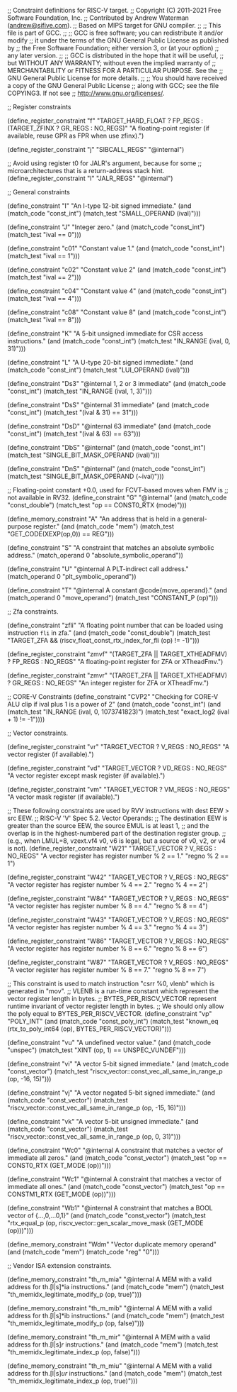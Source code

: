 ;; Constraint definitions for RISC-V target.
;; Copyright (C) 2011-2021 Free Software Foundation, Inc.
;; Contributed by Andrew Waterman (andrew@sifive.com).
;; Based on MIPS target for GNU compiler.
;;
;; This file is part of GCC.
;;
;; GCC is free software; you can redistribute it and/or modify
;; it under the terms of the GNU General Public License as published by
;; the Free Software Foundation; either version 3, or (at your option)
;; any later version.
;;
;; GCC is distributed in the hope that it will be useful,
;; but WITHOUT ANY WARRANTY; without even the implied warranty of
;; MERCHANTABILITY or FITNESS FOR A PARTICULAR PURPOSE.  See the
;; GNU General Public License for more details.
;;
;; You should have received a copy of the GNU General Public License
;; along with GCC; see the file COPYING3.  If not see
;; <http://www.gnu.org/licenses/>.

;; Register constraints

(define_register_constraint "f" "TARGET_HARD_FLOAT ? FP_REGS :
  (TARGET_ZFINX ? GR_REGS : NO_REGS)"
  "A floating-point register (if available, reuse GPR as FPR when use zfinx).")

(define_register_constraint "j" "SIBCALL_REGS"
  "@internal")

;; Avoid using register t0 for JALR's argument, because for some
;; microarchitectures that is a return-address stack hint.
(define_register_constraint "l" "JALR_REGS"
  "@internal")

;; General constraints

(define_constraint "I"
  "An I-type 12-bit signed immediate."
  (and (match_code "const_int")
       (match_test "SMALL_OPERAND (ival)")))

(define_constraint "J"
  "Integer zero."
  (and (match_code "const_int")
       (match_test "ival == 0")))

(define_constraint "c01"
  "Constant value 1."
  (and (match_code "const_int")
       (match_test "ival == 1")))

(define_constraint "c02"
  "Constant value 2"
  (and (match_code "const_int")
       (match_test "ival == 2")))

(define_constraint "c04"
  "Constant value 4"
  (and (match_code "const_int")
       (match_test "ival == 4")))

(define_constraint "c08"
  "Constant value 8"
  (and (match_code "const_int")
       (match_test "ival == 8")))

(define_constraint "K"
  "A 5-bit unsigned immediate for CSR access instructions."
  (and (match_code "const_int")
       (match_test "IN_RANGE (ival, 0, 31)")))

(define_constraint "L"
  "A U-type 20-bit signed immediate."
  (and (match_code "const_int")
       (match_test "LUI_OPERAND (ival)")))

(define_constraint "Ds3"
  "@internal
   1, 2 or 3 immediate"
  (and (match_code "const_int")
       (match_test "IN_RANGE (ival, 1, 3)")))

(define_constraint "DsS"
  "@internal
   31 immediate"
  (and (match_code "const_int")
       (match_test "(ival & 31) == 31")))

(define_constraint "DsD"
  "@internal
   63 immediate"
  (and (match_code "const_int")
       (match_test "(ival & 63) == 63")))

(define_constraint "DbS"
  "@internal"
  (and (match_code "const_int")
       (match_test "SINGLE_BIT_MASK_OPERAND (ival)")))

(define_constraint "DnS"
  "@internal"
  (and (match_code "const_int")
       (match_test "SINGLE_BIT_MASK_OPERAND (~ival)")))

;; Floating-point constant +0.0, used for FCVT-based moves when FMV is
;; not available in RV32.
(define_constraint "G"
  "@internal"
  (and (match_code "const_double")
       (match_test "op == CONST0_RTX (mode)")))

(define_memory_constraint "A"
  "An address that is held in a general-purpose register."
  (and (match_code "mem")
       (match_test "GET_CODE(XEXP(op,0)) == REG")))

(define_constraint "S"
  "A constraint that matches an absolute symbolic address."
  (match_operand 0 "absolute_symbolic_operand"))

(define_constraint "U"
  "@internal
   A PLT-indirect call address."
  (match_operand 0 "plt_symbolic_operand"))

(define_constraint "T"
  "@internal
   A constant @code{move_operand}."
  (and (match_operand 0 "move_operand")
       (match_test "CONSTANT_P (op)")))

;; Zfa constraints.

(define_constraint "zfli"
  "A floating point number that can be loaded using instruction `fli` in zfa."
  (and (match_code "const_double")
       (match_test "TARGET_ZFA && (riscv_float_const_rtx_index_for_fli (op) != -1)")))

(define_register_constraint "zmvf" "(TARGET_ZFA || TARGET_XTHEADFMV) ? FP_REGS : NO_REGS"
  "A floating-point register for ZFA or XTheadFmv.")

(define_register_constraint "zmvr" "(TARGET_ZFA || TARGET_XTHEADFMV) ? GR_REGS : NO_REGS"
  "An integer register for  ZFA or XTheadFmv.")

;; CORE-V Constraints
(define_constraint "CVP2"
  "Checking for CORE-V ALU clip if ival plus 1 is a power of 2"
  (and (match_code "const_int")
       (and (match_test "IN_RANGE (ival, 0, 1073741823)")
            (match_test "exact_log2 (ival + 1) != -1"))))

;; Vector constraints.

(define_register_constraint "vr" "TARGET_VECTOR ? V_REGS : NO_REGS"
  "A vector register (if available).")

(define_register_constraint "vd" "TARGET_VECTOR ? VD_REGS : NO_REGS"
  "A vector register except mask register (if available).")

(define_register_constraint "vm" "TARGET_VECTOR ? VM_REGS : NO_REGS"
  "A vector mask register (if available).")

;; These following constraints are used by RVV instructions with dest EEW > src EEW.
;; RISC-V 'V' Spec 5.2. Vector Operands:
;; The destination EEW is greater than the source EEW, the source EMUL is at least 1,
;; and the overlap is in the highest-numbered part of the destination register group.
;; (e.g., when LMUL=8, vzext.vf4 v0, v6 is legal, but a source of v0, v2, or v4 is not).
(define_register_constraint "W21" "TARGET_VECTOR ? V_REGS : NO_REGS"
  "A vector register has register number % 2 == 1." "regno % 2 == 1")

(define_register_constraint "W42" "TARGET_VECTOR ? V_REGS : NO_REGS"
  "A vector register has register number % 4 == 2." "regno % 4 == 2")

(define_register_constraint "W84" "TARGET_VECTOR ? V_REGS : NO_REGS"
  "A vector register has register number % 8 == 4." "regno % 8 == 4")

(define_register_constraint "W43" "TARGET_VECTOR ? V_REGS : NO_REGS"
  "A vector register has register number % 4 == 3." "regno % 4 == 3")

(define_register_constraint "W86" "TARGET_VECTOR ? V_REGS : NO_REGS"
  "A vector register has register number % 8 == 6." "regno % 8 == 6")

(define_register_constraint "W87" "TARGET_VECTOR ? V_REGS : NO_REGS"
  "A vector register has register number % 8 == 7." "regno % 8 == 7")

;; This constraint is used to match instruction "csrr %0, vlenb" which is generated in "mov<mode>".
;; VLENB is a run-time constant which represent the vector register length in bytes.
;; BYTES_PER_RISCV_VECTOR represent runtime invariant of vector register length in bytes.
;; We should only allow the poly equal to BYTES_PER_RISCV_VECTOR.
(define_constraint "vp"
  "POLY_INT"
  (and (match_code "const_poly_int")
       (match_test "known_eq (rtx_to_poly_int64 (op), BYTES_PER_RISCV_VECTOR)")))

(define_constraint "vu"
  "A undefined vector value."
  (and (match_code "unspec")
       (match_test "XINT (op, 1) == UNSPEC_VUNDEF")))

(define_constraint "vi"
  "A vector 5-bit signed immediate."
  (and (match_code "const_vector")
       (match_test "riscv_vector::const_vec_all_same_in_range_p (op, -16, 15)")))

(define_constraint "vj"
  "A vector negated 5-bit signed immediate."
  (and (match_code "const_vector")
       (match_test "riscv_vector::const_vec_all_same_in_range_p (op, -15, 16)")))

(define_constraint "vk"
  "A vector 5-bit unsigned immediate."
  (and (match_code "const_vector")
       (match_test "riscv_vector::const_vec_all_same_in_range_p (op, 0, 31)")))

(define_constraint "Wc0"
  "@internal
 A constraint that matches a vector of immediate all zeros."
 (and (match_code "const_vector")
      (match_test "op == CONST0_RTX (GET_MODE (op))")))

(define_constraint "Wc1"
  "@internal
 A constraint that matches a vector of immediate all ones."
 (and (match_code "const_vector")
      (match_test "op == CONSTM1_RTX (GET_MODE (op))")))

(define_constraint "Wb1"
  "@internal
 A constraint that matches a BOOL vector of {...,0,...0,1}"
 (and (match_code "const_vector")
      (match_test "rtx_equal_p (op, riscv_vector::gen_scalar_move_mask (GET_MODE (op)))")))

(define_memory_constraint "Wdm"
  "Vector duplicate memory operand"
  (and (match_code "mem")
       (match_code "reg" "0")))

;; Vendor ISA extension constraints.

(define_memory_constraint "th_m_mia"
  "@internal
   A MEM with a valid address for th.[l|s]*ia instructions."
  (and (match_code "mem")
       (match_test "th_memidx_legitimate_modify_p (op, true)")))

(define_memory_constraint "th_m_mib"
  "@internal
   A MEM with a valid address for th.[l|s]*ib instructions."
  (and (match_code "mem")
       (match_test "th_memidx_legitimate_modify_p (op, false)")))

(define_memory_constraint "th_m_mir"
  "@internal
   A MEM with a valid address for th.[l|s]*r* instructions."
  (and (match_code "mem")
       (match_test "th_memidx_legitimate_index_p (op, false)")))

(define_memory_constraint "th_m_miu"
  "@internal
   A MEM with a valid address for th.[l|s]*ur* instructions."
  (and (match_code "mem")
       (match_test "th_memidx_legitimate_index_p (op, true)")))
